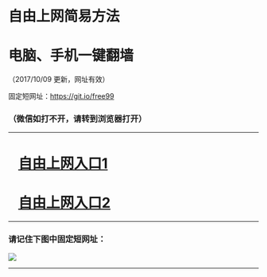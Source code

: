 ﻿# 自由上网简易方法

# 电脑、手机一键翻墙

（2017/10/09 更新，网址有效）

固定短网址：https://git.io/free99

### （微信如打不开，请转到浏览器打开）


***





# &nbsp;&nbsp; <a href="http://ft1999413864.fwq-tz-1001.info/fwqtz01.html?t=10090018916 " target="_blank">自由上网入口1</a>
# &nbsp;&nbsp; <a href="http://ft1043228588.fwq-tz-1002.info/fwqtz02.html?t=100900111099 " target="_blank">自由上网入口2</a>
***

### 请记住下图中固定短网址：

<img src="https://s3-us-west-2.amazonaws.com/fwq-1001/yjfq-20170905okok.png" /> 


***

